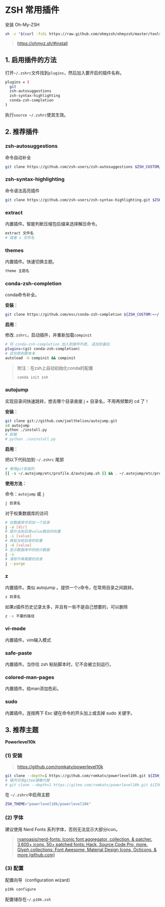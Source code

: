 # ZSH 常用插件

安装 Oh-My-ZSH
```bash
sh -c "$(curl -fsSL https://raw.github.com/ohmyzsh/ohmyzsh/master/tools/install.sh)"
```
> https://ohmyz.sh/#install

## 1. 启用插件的方法

打开`~/.zshrc`文件找到`plugins`，然后加入要开启的插件名称。

```bash
plugins = (
  git
  zsh-autosuggestions
  zsh-syntax-highlighting
  conda-zsh-completion
)
```

执行`source ~/.zshrc`使其生效。

## 2. 推荐插件

### zsh-autosuggestions

命令自动补全

```bash
git clone https://github.com/zsh-users/zsh-autosuggestions $ZSH_CUSTOM/plugins/zsh-autosuggestions
```

### zsh-syntax-highlighting

命令语法高亮插件

```bash
git clone https://github.com/zsh-users/zsh-syntax-highlighting.git $ZSH_CUSTOM/plugins/zsh-syntax-highlighting
```

### extract

内置插件。智能判断压缩包后缀来选择解压命令。

```bash
extract 文件名
# 或者 x 文件名
```

### themes

内置插件。快速切换主题。

```bash
theme 主题名
```

### conda-zsh-completion

conda命令补全。

**安装**：

```bash
git clone https://github.com/esc/conda-zsh-completion ${ZSH_CUSTOM:=~/.oh-my-zsh/custom}/plugins/conda-zsh-completion
```

**启用**：

修改`.zshrc`，启动插件，并重新加载`compinit`

```bash
# 将 conda-zsh-completion 加入到插件列表, 追加到最后
plugins=(git conda-zsh-completion)
# 这句放到脚本末
autoload -U compinit && compinit
```

> 附注：在zsh上自动初始化conda的配置
>
> ```bash
> conda init zsh
> ```

### autojump

实现目录间快速跳转，想去哪个目录直接 j + 目录名，不用再频繁的 cd 了！

**安装**：

```bash
git clone git://github.com/joelthelion/autojump.git
cd autojump
python ./install.py
# 卸载
# python ./uninstall.py
```

**启用**：

把以下代码加到 `~/.zshrc` 尾部

```bash
# 使用git安装的
[[ -s ~/.autojump/etc/profile.d/autojump.sh ]] && . ~/.autojump/etc/profile.d/autojump.sh
```

**使用方法**：

命令：`autojump` 或 `j`

```bash
j 目录名
```

对于权重数据库的访问

```bash
# 在数据库中添加一个目录
j -a [dir]
# 提升当前目录value数目的权重
j -i [value]
# 降低当前目录的权重
j -d [value]
# 显示数据库中的统计数据
j -s
# 清除不再需要的目录
j --purge
```

### z

内置插件。类似 autojump 。提供一个`z`命令，在常用目录之间跳转。

```bash
z 目录名
```

如果z插件历史记录太多，并且有一些不是自己想要的，可以删除

```bash
z -x 不要的路径
```

### vi-mode

内置插件。vim输入模式

### safe-paste

内置插件。当你往 zsh 粘贴脚本时，它不会被立刻运行。

### colored-man-pages

内置插件。给man添加色彩。

### sudo

内置插件。连按两下 Esc 键在命令的开头加上或去掉 sudo 关键字。

## 3. 推荐主题

**Powerlevel10k**

### (1) 安装

> https://github.com/romkatv/powerlevel10k

```bash
git clone --depth=1 https://github.com/romkatv/powerlevel10k.git ${ZSH_CUSTOM:-$HOME/.oh-my-zsh/custom}/themes/powerlevel10k
# 墙内可用gitee镜像代替
# git clone --depth=1 https://gitee.com/romkatv/powerlevel10k.git ${ZSH_CUSTOM:-$HOME/.oh-my-zsh/custom}/themes/powerlevel10k
```

在 `~/.zshrc`中启用主题

```bash
ZSH_THEME="powerlevel10k/powerlevel10k"
```

### (2) 字体

建议使用 Nerd Fonts 系列字体，否则无法显示大部分icon。

> [ryanoasis/nerd-fonts: Iconic font aggregator, collection, & patcher. 3,600+ icons, 50+ patched fonts: Hack, Source Code Pro, more. Glyph collections: Font Awesome, Material Design Icons, Octicons, & more (github.com)](https://github.com/ryanoasis/nerd-fonts)

### (3) 配置

配置向导（configuration wizard）

```bash
p10k configure
```

配置储存在`~/.p10k.zsh`


